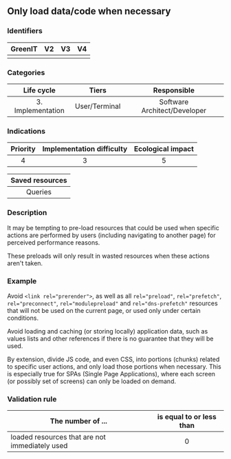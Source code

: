 ## Only load data/code when necessary


### Identifiers

| GreenIT |  V2  |  V3  |  V4  |
|:-------:|:----:|:----:|:----:|
|      |   |   |      |

### Categories

| Life cycle |  Tiers  |  Responsible  |
|:---------:|:----:|:----:|
| 3. Implementation | User/Terminal | Software Architect/Developer |

### Indications

| Priority |      Implementation difficulty       |  Ecological impact    |
|:-------------------:|:-------------------------:|:---------------------:|
| 4 | 3 | 5 |

|Saved resources                                    |
|:----------------------------------------------------------:|
|Queries    |

### Description

It may be tempting to pre-load resources that could be used when specific actions are performed by users (including navigating to another page) for perceived performance reasons.

These preloads will only result in wasted resources when these actions aren't taken.

### Example

Avoid `<link rel="prerender">`,
as well as all `rel="preload"`, `rel="prefetch"`, `rel="preconnect"`, `rel="modulepreload"` and `rel="dns-prefetch"`
resources that will not be used on the current page, or used only under certain conditions.

Avoid loading and caching (or storing locally) application data, such as values lists and other references if there is no guarantee that they will be used.

By extension, divide JS code, and even CSS, into portions (chunks) related to specific user actions, and only load those portions when necessary. This is especially true for SPAs (Single Page Applications), where each screen (or possibly set of screens) can only be loaded on demand.

### Validation rule

| The number of ...     | is equal to or less than   |  
|-------------------|:-------------------------:|
| loaded resources that are not immediately used |  0 |
